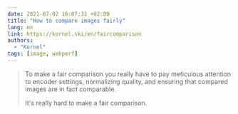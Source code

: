 ```yaml
---
date: 2021-07-02 16:07:31 +02:00
title: "How to compare images fairly"
lang: en
link: https://kornel.ski/en/faircomparison
authors:
  - "Kornel"
tags: [image, webperf]
---
```


> To make a fair comparison you really have to pay meticulous attention to encoder settings, normalizing quality, and ensuring that compared images are in fact comparable.
>
> It's really hard to make a fair comparison.
